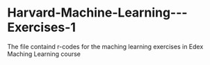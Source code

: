 # Harvard-Machine-Learning---Exercises-1

The file containd r-codes for the maching learning exercises in Edex Maching Learning course
